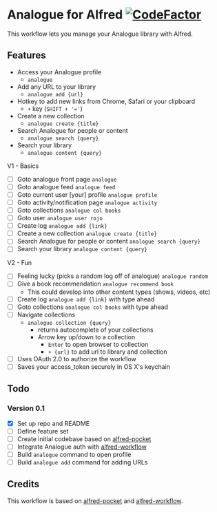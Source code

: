 Analogue for Alfred [![CodeFactor](https://www.codefactor.io/repository/github/analogue-app/alfred-analogue/badge)](https://www.codefactor.io/repository/github/analogue-app/alfred-analogue)
==============

This workflow lets you manage your Analogue library with Alfred.

## Features
- Access your Analogue profile
  - `analogue`
- Add any URL to your library
  - `analogue add {url}`
- Hotkey to add new links from Chrome, Safari or your clipboard 
  - `+` key (`SHIFT + '='`)
- Create a new collection 
  - `analogue create {title}`
- Search Analogue for people or content
  - `analogue search {query}`
- Search your library
  - `analogue content {query}`

V1 - Basics
- [ ] Goto analogue front page `analogue`
- [ ] Goto analogue feed `analogue feed`
- [ ] Goto current user [your] profile `analogue profile`
- [ ] Goto activity/notification page `analogue activity`
- [ ] Goto collections `analogue col books`
- [ ] Goto user `analogue user rojo`
- [ ] Create log `analogue add {link}`
- [ ] Create a new collection `analogue create {title}`
- [ ] Search Analogue for people or content `analogue search {query}`
- [ ] Search your library `analogue content {query}`

V2 - Fun

- [ ] Feeling lucky (picks a random log off of analogue) `analogue random`
- [ ] Give a book recommendation `analogue recommend book`
    - This could develop into other content types (shows, videos, etc)
- [ ] Create log `analogue add {link}` with type ahead
- [ ] Goto collections `analogue col books` with type ahead
- [ ] Navigate collections
  - `analogue collection {query}`
    - returns autocomplete of your collections
    - Arrow key up/down to a collection
      - `Enter` to open browser to collection
      - `+ {url}` to add url to library and collection
- [ ] Uses OAuth 2.0 to authorize the workflow
- [ ] Saves your access_token securely in OS X's keychain

## Todo

### Version 0.1
- [x] Set up repo and README
- [ ] Define feature set
- [ ] Create initial codebase based on [alfred-pocket](https://github.com/fniephaus/alfred-pocket)
- [ ] Integrate Analogue auth with [alfred-workflow](https://github.com/deanishe/alfred-workflow)
- [ ] Build `analogue` command to open profile
- [ ] Build `analogue add` command for adding URLs

## Credits

This workflow is based on [alfred-pocket](https://github.com/fniephaus/alfred-pocket) and [alfred-workflow](https://github.com/deanishe/alfred-workflow).
